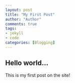 ```yaml
--- 
layout: post
title: "My First Post"
author: "Author"
comments: true
tags:
- jekyll
- code
categories: [Blogging]
---
```


## Hello world...

This is my first post on the site!